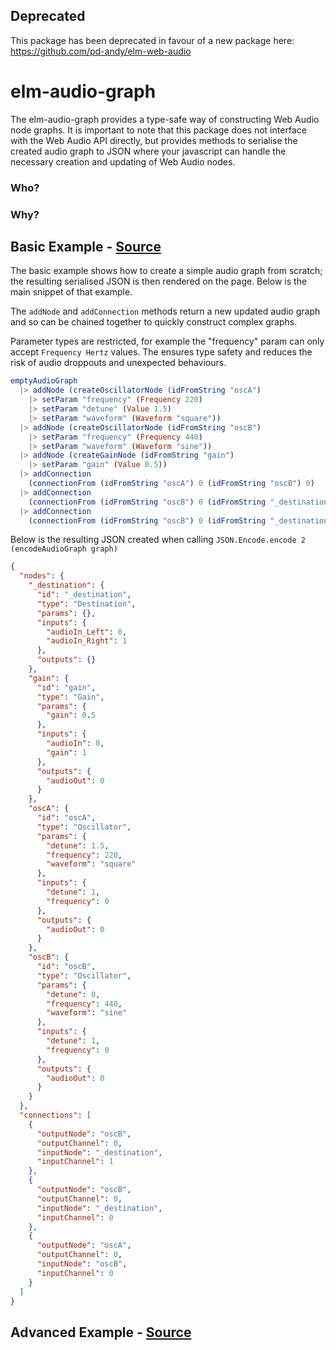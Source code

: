 ## Deprecated
This package has been deprecated in favour of a new package here:
https://github.com/pd-andy/elm-web-audio

# elm-audio-graph

The elm-audio-graph provides a type-safe way of constructing Web Audio node graphs.
It is important to note that this package does not interface with the Web Audio API
directly, but provides methods to serialise the created audio graph to JSON where
your javascript can handle the necessary creation and updating of Web Audio nodes.

### Who?


### Why?


## Basic Example - [Source](/examples/Basic.elm)
The basic example shows how to create a simple audio graph from scratch; the resulting
serialised JSON is then rendered on the page. Below is the main snippet of that example.

The `addNode` and `addConnection` methods return a new updated audio graph and so
can be chained together to quickly construct complex graphs. 

Parameter types are restricted, for example the "frequency" param can only accept
`Frequency Hertz` values. The ensures type safety and reduces the risk of audio
droppouts and unexpected behaviours. 

```elm
emptyAudioGraph
  |> addNode (createOscillatorNode (idFromString "oscA")
    |> setParam "frequency" (Frequency 220)
    |> setParam "detune" (Value 1.5)
    |> setParam "waveform" (Waveform "square"))
  |> addNode (createOscillatorNode (idFromString "oscB")
    |> setParam "frequency" (Frequency 440)
    |> setParam "waveform" (Waveform "sine"))
  |> addNode (createGainNode (idFromString "gain")
    |> setParam "gain" (Value 0.5))
  |> addConnection 
    (connectionFrom (idFromString "oscA") 0 (idFromString "oscB") 0)
  |> addConnection
    (connectionFrom (idFromString "oscB") 0 (idFromString "_destination") 0)
  |> addConnection
    (connectionFrom (idFromString "oscB") 0 (idFromString "_destination") 1)
```

Below is the resulting JSON created when calling `JSON.Encode.encode 2 (encodeAudioGraph graph)`

```json
{
  "nodes": {
    "_destination": {
      "id": "_destination",
      "type": "Destination",
      "params": {},
      "inputs": {
        "audioIn_Left": 0,
        "audioIn_Right": 1
      },
      "outputs": {}
    },
    "gain": {
      "id": "gain",
      "type": "Gain",
      "params": {
        "gain": 0.5
      },
      "inputs": {
        "audioIn": 0,
        "gain": 1
      },
      "outputs": {
        "audioOut": 0
      }
    },
    "oscA": {
      "id": "oscA",
      "type": "Oscillator",
      "params": {
        "detune": 1.5,
        "frequency": 220,
        "waveform": "square"
      },
      "inputs": {
        "detune": 1,
        "frequency": 0
      },
      "outputs": {
        "audioOut": 0
      }
    },
    "oscB": {
      "id": "oscB",
      "type": "Oscillator",
      "params": {
        "detune": 0,
        "frequency": 440,
        "waveform": "sine"
      },
      "inputs": {
        "detune": 1,
        "frequency": 0
      },
      "outputs": {
        "audioOut": 0
      }
    }
  },
  "connections": [
    {
      "outputNode": "oscB",
      "outputChannel": 0,
      "inputNode": "_destination",
      "inputChannel": 1
    },
    {
      "outputNode": "oscB",
      "outputChannel": 0,
      "inputNode": "_destination",
      "inputChannel": 0
    },
    {
      "outputNode": "oscA",
      "outputChannel": 0,
      "inputNode": "oscB",
      "inputChannel": 0
    }
  ]
}
```


## Advanced Example - [Source](/examples/Advanced.elm)
